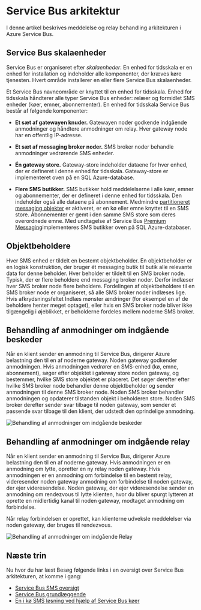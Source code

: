<properties 
    pageTitle="Service Bus arkitektur | Microsoft Azure"
    description="Beskriver de meddelelse og relay behandling arkitekturen i Azure Service Bus."
    services="service-bus"
    documentationCenter="na"
    authors="sethmanheim"
    manager="timlt"
    editor="" />
<tags 
    ms.service="service-bus"
    ms.devlang="na"
    ms.topic="get-started-article"
    ms.tgt_pltfrm="na"
    ms.workload="na"
    ms.date="07/11/2016"
    ms.author="sethm" />

# <a name="service-bus-architecture"></a>Service Bus arkitektur

I denne artikel beskrives meddelelse og relay behandling arkitekturen i Azure Service Bus.

## <a name="service-bus-scale-units"></a>Service Bus skalaenheder

Service Bus er organiseret efter *skalaenheder*. En enhed for tidsskala er en enhed for installation og indeholder alle komponenter, der kræves køre tjenesten. Hvert område installerer en eller flere Service Bus skalaenheder.

Et Service Bus navneområde er knyttet til en enhed for tidsskala. Enhed for tidsskala håndterer alle typer Service Bus enheder: relæer og formidlet SMS enheder (køer, emner, abonnementer). En enhed for tidsskala Service Bus består af følgende komponenter:

- **Et sæt af gatewayen knuder.** Gatewayen noder godkende indgående anmodninger og håndtere anmodninger om relay. Hver gateway node har en offentlig IP-adresse.

- **Et sæt af messaging broker noder.** SMS broker noder behandle anmodninger vedrørende SMS enheder.

- **Én gateway store.** Gateway-store indeholder dataene for hver enhed, der er defineret i denne enhed for tidsskala. Gateway-store er implementeret oven på en SQL Azure-database.

- **Flere SMS butikker.** SMS butikker hold meddelelserne i alle køer, emner og abonnementer, der er defineret i denne enhed for tidsskala. Den indeholder også alle dataene på abonnement. Medmindre [partitioneret messaging objekter](service-bus-partitioning.md) er aktiveret, er en kø eller emne knyttet til en SMS store. Abonnementer er gemt i den samme SMS store som deres overordnede emne. Med undtagelse af Service Bus [Premium Messaging](service-bus-premium-messaging.md)implementeres SMS butikker oven på SQL Azure-databaser.

## <a name="containers"></a>Objektbeholdere

Hver SMS enhed er tildelt en bestemt objektbeholder. En objektbeholder er en logisk konstruktion, der bruger ét messaging butik til butik alle relevante data for denne beholder. Hver beholder er tildelt til en SMS broker node. Typisk, der er flere beholdere end messaging broker noder. Derfor indlæser hver SMS broker node flere beholdere. Fordelingen af objektbeholdere til en SMS broker node er organiseret, så alle SMS broker noder indlæses lige. Hvis afkrydsningsfeltet Indlæs mønster ændringer (for eksempel en af de beholdere henter meget optaget), eller hvis en SMS broker node bliver ikke tilgængelig i øjeblikket, er beholderne fordeles mellem noderne SMS broker.

## <a name="processing-of-incoming-messaging-requests"></a>Behandling af anmodninger om indgående beskeder

Når en klient sender en anmodning til Service Bus, dirigerer Azure belastning den til en af noderne gateway. Noden gateway godkender anmodningen. Hvis anmodningen vedrører en SMS-enhed (kø, emne, abonnement), søger efter objektet i gateway store noden gateway, og bestemmer, hvilke SMS store objektet er placeret. Det søger derefter efter hvilke SMS broker node behandler denne objektbeholder og sender anmodningen til denne SMS broker node. Noden SMS broker behandler anmodningen og opdaterer tilstanden objekt i beholderen store. Noden SMS broker derefter sender svar tilbage til noden gateway, som sender et passende svar tilbage til den klient, der udstedt den oprindelige anmodning.

![Behandling af anmodninger om indgående beskeder](./media/service-bus-architecture/IC690644.png)

## <a name="processing-of-incoming-relay-requests"></a>Behandling af anmodninger om indgående relay

Når en klient sender en anmodning til Service Bus, dirigerer Azure belastning den til en af noderne gateway. Hvis anmodningen er en anmodning om lytte, opretter en ny relay noden gateway. Hvis anmodningen er en anmodning om forbindelse til en bestemt relay, videresender noden gateway anmodning om forbindelse til noden gateway, der ejer videresendelse. Noden gateway, der ejer videresendelse sender en anmodning om rendezvous til lytte klienten, hvor du bliver spurgt lytteren at oprette en midlertidig kanal til noden gateway, modtaget anmodning om forbindelse.

Når relay forbindelsen er oprettet, kan klienterne udveksle meddelelser via noden gateway, der bruges til rendezvous.

![Behandling af anmodninger om indgående Relay](./media/service-bus-architecture/IC690645.png)

## <a name="next-steps"></a>Næste trin

Nu hvor du har læst Besøg følgende links i en oversigt over Service Bus arkitekturen, at komme i gang:

- [Service Bus SMS oversigt](service-bus-messaging-overview.md)
- [Service Bus grundlæggende](service-bus-fundamentals-hybrid-solutions.md)
- [En i kø SMS løsning ved hjælp af Service Bus køer](service-bus-dotnet-multi-tier-app-using-service-bus-queues.md)
